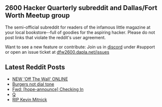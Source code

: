 ## 2600 Hacker Quarterly subreddit and Dallas/Fort Worth Meetup group
The semi-official subreddit for readers of the infamous little magazine at your local bookstore--full of goodies for the aspiring hacker. Please do not post links that violate the reddit's user agreement.

Want to see a new feature or contribute: 
Join us in [discord](https://dfw2600.dapla.net/chat) under #support or open an issue ticket at [dfw2600.dapla.net/issues](https://dfw2600.dapla.net/issues)

## Latest Reddit Posts
<!-- BLOG-POST-LIST:START -->
- [NEW 'Off The Wall' ONLINE](https://2600.com/wall/22-08-2023)
- [Burgers not dial tone](https://www.reddit.com/r/2600/comments/15k2ky2/burgers_not_dial_tone/)
- [Fwd: [hope-announce] Checking In](https://www.reddit.com/r/2600/comments/15bii83/fwd_hopeannounce_checking_in/)
- [Q](https://www.reddit.com/r/2600/comments/156bgle/q/)
- [RIP Kevin Mitnick](https://www.reddit.com/r/2600/comments/155g2oq/rip_kevin_mitnick/)
<!-- BLOG-POST-LIST:END -->

